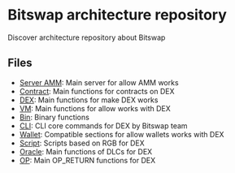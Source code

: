 # Bitswap architecture repository

Discover architecture repository about Bitswap

## Files

- [Server AMM](https://github.com/BitSwap-BiFi/Bitswap-core/tree/main/server/amm): Main server for allow AMM works
- [Contract](https://github.com/BitSwap-BiFi/Bitswap-core/tree/main/src/contract): Main functions for contracts on DEX
- [DEX](https://github.com/BitSwap-BiFi/Bitswap-core/tree/main/src/dex): Main functions for make DEX works
- [VM](https://github.com/BitSwap-BiFi/Bitswap-core/tree/main/src/vm): Main functions for allow works with DEX
- [Bin](https://github.com/BitSwap-BiFi/Bitswap-core/tree/main/src/bin): Binary functions
- [CLI](https://github.com/BitSwap-BiFi/Bitswap-core/tree/main/src/cli): CLI core commands for DEX by Bitswap team 
- [Wallet](https://github.com/BitSwap-BiFi/Bitswap-core/tree/main/src/wallet): Compatible sections for allow wallets works with DEX
- [Script](https://github.com/BitSwap-BiFi/Bitswap-core/tree/main/src/script): Scripts based on RGB for DEX
- [Oracle](https://github.com/BitSwap-BiFi/Bitswap-core/tree/main/src/oracle): Main functions of DLCs for DEX
- [OP](https://github.com/BitSwap-BiFi/Bitswap-core/tree/main/src/op): Main OP_RETURN functions for DEX
